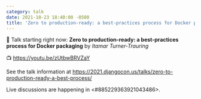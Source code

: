 ```yaml
---
category: talk
date: 2021-10-23 18:40:00 -0500
title: 'Zero to production-ready: a best-practices process for Docker packaging'
---
```


:tada: Talk starting right now: **Zero to production-ready: a best-practices process for Docker packaging** by *Itamar Turner-Trauring*

:tv: https://youtu.be/zUtbwBRVZaY

See the talk information at https://2021.djangocon.us/talks/zero-to-production-ready-a-best-process/

Live discussions are happening in <#885229363921043486>.